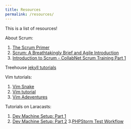 ```yaml
---
title: Resources
permalink: /resources/
---
```


This is a list of resources!

About Scrum:

1. [The Scrum Primer](http://www.scrumprimer.org/scrumprimer20_small.pdf)
2. [Scrum: A Breathtakingly Brief and Agile Introduction](http://www.agilelearninglabs.com/resources/scrum-introduction/)
3. [Introduction to Scrum - CollabNet Scrum Training Part 1](https://www.youtube.com/watch?v=D8vT7G0WATM)

Treehouse
[jekyll tutorials](http://teamtreehouse.com/library/build-a-blog-with-jekyll-and-github-pages)

Vim tutorials:
1. [Vim Snake](http://www.vimsnake.com)
2. [Vim tutorial](http://www.openvim.com)
3. [Vim Adeventures](http://vim-adventures.com)

Tutorials on Laracasts:
1. [Dev Machine Setup: Part 1](https://laracasts.com/lessons/dev-machine-setup)
2. [Dev Machine Setup: Part 2](https://laracasts.com/lessons/dev-machine-setup-phpstorm)
3.[PHPStorm Test Workflow](https://laracasts.com/lessons/phpstorm-testing-workflow)
